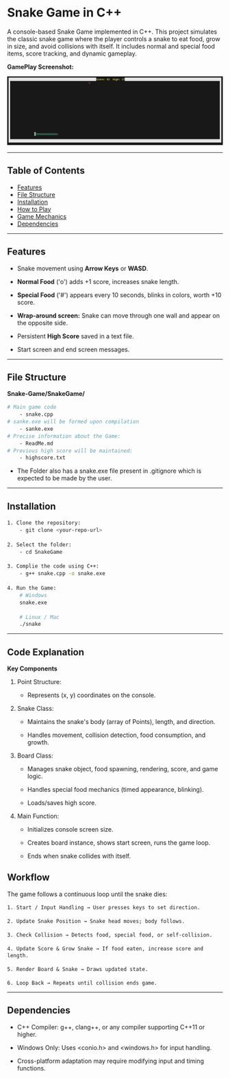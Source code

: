 # Snake Game in C++

A console-based Snake Game implemented in C++. This project simulates the classic snake game where the player controls a snake to eat food, grow in size, and avoid collisions with itself. It includes normal and special food items, score tracking, and dynamic gameplay.

**GamePlay Screenshot:**

![Gameplay Screenshot](game.png)

---

## Table of Contents
- [Features](#features)
- [File Structure](#file-structure)
- [Installation](#installation)
- [How to Play](#how-to-play)
- [Game Mechanics](#game-mechanics)
- [Dependencies](#dependencies)

---

## Features
- Snake movement using **Arrow Keys** or **WASD**.

- **Normal Food** ('o') adds +1 score, increases snake length.

- **Special Food** ('#') appears every 10 seconds, blinks in colors, worth +10 score.

- **Wrap-around screen:** Snake can move through one wall and appear on the opposite side.

- Persistent **High Score** saved in a text file.

- Start screen and end screen messages.

---

## File Structure
**Snake-Game/SnakeGame/**
```bash 
# Main game code
    - snake.cpp 
# sanke.exe will be formed upon compilation
    - sanke.exe
# Precise information about the Game:
    - ReadMe.md
# Previous high score will be maintained:
    - highscore.txt        
```
- The Folder also has a snake.exe file present in .gitignore which is expected to be made by the user.


---

## Installation

```bash
1. Clone the repository:
    - git clone <your-repo-url>

2. Select the folder:    
    - cd SnakeGame

3. Complie the code using C++:
    - g++ snake.cpp -o snake.exe

4. Run the Game:
    # Windows  
    snake.exe

    # Linux / Mac
    ./snake
```
---
## Code Explanation
**Key Components**

1. Point Structure:

    - Represents (x, y) coordinates on the console.

2. Snake Class:

    - Maintains the snake's body (array of Points), length, and direction.

    - Handles movement, collision detection, food consumption, and growth.

3. Board Class:

    - Manages snake object, food spawning, rendering, score, and game logic.

    - Handles special food mechanics (timed appearance, blinking).

    - Loads/saves high score.

4. Main Function:

    - Initializes console screen size.

    - Creates board instance, shows start screen, runs the game loop.

    - Ends when snake collides with itself.

## Workflow

The game follows a continuous loop until the snake dies:
```
1. Start / Input Handling → User presses keys to set direction.

2. Update Snake Position → Snake head moves; body follows.

3. Check Collision → Detects food, special food, or self-collision.

4. Update Score & Grow Snake → If food eaten, increase score and length.

5. Render Board & Snake → Draws updated state.

6. Loop Back → Repeats until collision ends game.
```
---
## Dependencies

- C++ Compiler: g++, clang++, or any compiler supporting C++11 or higher.

- Windows Only: Uses <conio.h> and <windows.h> for input handling.

- Cross-platform adaptation may require modifying input and timing functions.